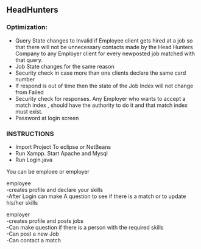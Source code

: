 ## HeadHunters

### Optimization:<br />
- Query State changes to Invalid if Employee client gets hired at a job so that there will not be
  unnecessary contacts made by the Head Hunters Company to any Employer client for every newposted
  job matched with that query.
- Job State changes for the same reason
- Security check in case more than one clients declare the same card number
- If respond is out of time then the state of the Job Index will not change from Failed
- Security check for responses. Any Employer who wants to accept a match index , should have the
  authority to do it and that match index must exist.
- Password at login screen


### INSTRUCTIONS
  * Import Project To eclipse or NetBeans
  * Run Xampp. Start Apache and Mysql
  * Run Login.java
  
 
You can be emploee or employer

employee <br />
 -creates profile and declare your skills<br />
 -After Login can make A question to see if there is a match or to update his/her skills<br />

employer<br />
 -creates profile and posts jobs<br />
 -Can make question if there is a person with the required skills<br />
 -Can post a new Job<br />
 -Can contact a match <br />
 
 
